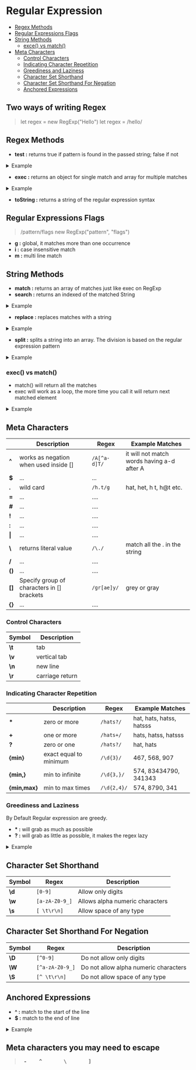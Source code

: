 # Regular Expression


- [Regex Methods](#regex-methods)
- [Regular Expressions Flags](#regular-expressions-flags)
- [String Methods](#string-methods)
  * [exce() vs match()](#exec-vs-match)
- [Meta Characters](#meta-character)
  * [Control Characters](#control-characters)
  * [Indicating Character Repetition](#indicating-character-repetition)
  * [Greediness and Laziness](#greediness-and-laziness)
  * [Character Set Shorthand](#character-set-shorthand)
  * [Character Set Shorthand For Negation](#character-set-shorthand-for-negation)
  * [Anchored Expressions](#anchored-expressions)



## Two ways of writing Regex

> let regex = new RegExp("Hello")
> let  regex  = /hello/
<!-- toc -->

## Regex Methods

 - **test :**  returns true if pattern is found in the passed string; false if not
 
<details>
  <summary>Example</summary>
  
  ```javascript
	let txt = "Programming courses always starts with a hello world example"
    let  regex1  = /hello/
	let  regex2  = /worlds/
	
	regex1.test(txt) 		// output: true
	regex2.test(txt) 		// output: false
  ```
</details>

 - **exec :** returns an object for single match and array for multiple matches
 
<details>
  <summary>Example</summary>
  
  ```javascript
	let txt = "Programming courses always starts with a hello world example hello"
    let regex1  = /hello/
    let regex2  = /hello/g
    let regex3  = /worlds/g
    	
	- regex1.exec(txt)

	/*
	output: 
		{
			0: "hello",
			groups: undefined,
			index: 41,
			input: "Programming courses always starts with a hello world example",
		}
	*/
	
		- regex2.exec(txt)			// output: ["hello, "hello"]
		- regex3.exec(txt)			// output: null

  ```
</details>

 - **toString :** returns a string of the regular expression syntax

## Regular Expressions Flags

> /pattern/flags
> new RegExp("pattern", "flags")
 - **g :** global, it matches more than one occurrence
 - **i :** case insensitive match
 - **m :** multi line match

## String Methods

 - **match :** returns an array of matches just like exec on RegExp
 - **search :** returns an indexed of the matched String
 <details>
  <summary>Example</summary>
  
  ```javascript
	let txt = "Programming courses always starts with a hello world example hello"
    let regex1  = /hello/g
    let regex2  = /hellos/g
    
	- txt.search(regex1) 		// output: 41, it returns only first matched index

	- txt.search(regex2) 		// output: -1
	
  ```
</details>

 - **replace :** replaces matches with a string
 <details>
  <summary>Example</summary>
  
  ```javascript
	let txt = "Programming courses always starts with a hello world example hello"
    let regex1  = /hello/
    let regex2  = /hello/g
    
	- txt.replace(regex1, "hi")  // output: Programming courses always starts with a hi world example hello

	- txt.replace(regex2, "hi")  // output: Programming courses always starts with a hi world example hi

> Note: replace returns new string.
	
  ```
</details>

 - **split :** splits a string into an array. The division is based on the regular expression pattern

 <details>
  <summary>Example</summary>
  
  ```javascript
	let txt = "Programming courses alwayS starts with a hello world example"
    let  space  = /\s/
    
	txt.split(space);  // output: ["Programming", "courses", "always", "starts", "with", "a", "hello", "world", "example", "hello"]
	
  ```
</details>

### exec() vs match()

- match() will return all the matches
- exec will work as a loop, the more time you call it will return next matched element

 <details>
  <summary>Example</summary>
  
  ```javascript
let regex1  = /s\s/;
let regex2  = /s\s/g; 		// g flag will match all the s
let regex3  = /s\s/gi; 		// i will match all the s (ignores case)

	- txt.match(regex1)		// output: ['s']
	- txt.match(regex2)		// output: ['s', 's']
	- txt.match(regex3)		// output: ['s', 'S', s']

	- txt.exec(regex1)		// output: ["s ", index: 18]
	- txt.exec(regex2)		// output: ["S ", index: 25]
	- txt.exec(regex3)		// output: ["s ", index: 32]
	- txt.exec(regex3)		// output: null, as there is no more match having space after s

  ```
</details>

## Meta Characters

|                |Description    |Regex                          |Example Matches                         |
|----------------|----------------------|--------------------|------------------------------------|
| **^** | works as negation when used inside []			   | `/A[^a-d]T/`       	| it will not match words having a-d after A
| **$** | ... 				   | ... 			|
| **.** | wild card            |`/h.t/g`        | hat, het, h t, h@t etc.   
| **=** |...                   |....            |
| **#** |...                   |....            |
| **!** |...                   |....            |
| **:** |...                   |....            |
| **\|**|...                   |....            |
| **\\**| returns literal value| `/\./`            | match all the . in the string
| **/** |...                   |....            |
| **()** |...                  |....            |
| **[]** |Specify group of characters in [] brackets |`/gr[ae]y/`      | grey or gray
| **{}** |...                  |....            |


### Control Characters

|    Symbol               |Description 
|----------------|----------------------|
| **\\t**  | tab
| **\\v**   | vertical tab
| **\\n**     | new line
| **\\r**     | carriage return


### Indicating Character Repetition


|                |Description    |Regex                          |Example Matches                         |
|----------------|----------------------|--------------------|--------------------|
| **\*** | zero or more         |`/hats?/`       |	hat, hats, hatss, hatsss
| **+** | one or more 		   | `/hats+/`      | hats, hatss, hatsss 
| **?** |zero or one           |`/hats?/`       | hat, hats
| **{min}** |exact equal to minimum          |`/\d{3}/`       | 467, 568, 907
| **{min,}** |min to infinite           |`/\d{3,}/`       | 574, 83434790, 341343
| **{min,max}** |min to max times           |`/\d{2,4}/`       | 574, 8790, 341

###  Greediness and Laziness

By Default Regular expression are greedy.

- **\* :** will grab as much as possible
- **? :** will grab as little as possible, it makes the regex lazy

<details>
<summary>Example</summary>

 ```javascript

	let txt = "\<p>Para 1</p><p>Para 2</p>"
	let regex1  = /<p>.*<\/p>/; 		
	let regex2  = /<p>.*?<\/p>/; 		
	
	- txt.match(regex1)		// output : <p>Para 1</p><p>Para 2</p>
	- txt.match(regex2) 		// output : <p>Para 1</p>
	
  ```
  
</details>

## Character Set Shorthand

|    Symbol            |Regex    |Description 
|----------------|----------------------|--------------------|
| **\\d** | `[0-9]`       | Allow only digits
| **\\w** | `[a-zA-Z0-9_]`	   | Allows alpha numeric characters
| **\\s** | `[ \t\r\n]`      | Allow space of any type

## Character Set Shorthand For Negation

|    Symbol            |Regex    |Description 
|----------------|----------------------|--------------------|
| **\\D** | `[^0-9]`       | Do not allow only digits
| **\\W** | `[^a-zA-Z0-9_]`	   | Do not allow alpha numeric characters
| **\\S** | `[^ \t\r\n]`      | Do not allow space of any type

## Anchored Expressions

- **^ :**   match to the start of the line
- **$ :**  match to the end of line

<details>
<summary>Example</summary>

 ```javascript

	let txt1 = "The dot is the very powerful name."
	let txt2 = "Dot is The very powerful name"
	
	let regex1  = /^The/gi; 	// Matches only string starting with the
	
	- txt1.match(regex1)		// output : ["The"]
	- txt2.match(regex1) 	// output : null
	
	let regex2  = /name.$/gi;	// Matches only string ending with name.	
	
	- txt1.match(regex2)		// output : ["name."]
	- txt2.match(regex2) 	// output : null

	let regex3 = /^The.*name.$/;	// Matches only string starting with The and ending with name. 

	- txt1.match(regex3)		// output: ["The dot is the very powerful name."]
	- txt2.match(regex3)		// output: null
	
  ```
  
</details>


## Meta characters you may need to escape

> <pre><b> -  	^ 	 	\ 		] </b></pre>
<!-- toc -->



